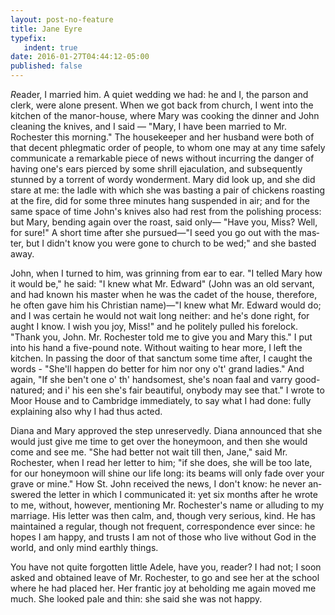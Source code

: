 ```yaml
---
layout: post-no-feature
title: Jane Eyre
typefix:
   indent: true
date: 2016-01-27T04:44:12-05:00
published: false
---
```


*R*eader, I married him. A quiet wed­ding we had: he and I, the par­son and clerk, were alone pre­sent. When we got back from church, I went into the kitchen of the manor-house, where Mary was cook­ing the din­ner and John clean­ing the knives, and I said — "Mary, I have been mar­ried to Mr. Rochester this morn­ing." The house­keeper and her hus­band were both of that de­cent phleg­matic order of peo­ple, to whom one may at any time safely com­mu­ni­cate a re­mark­able piece of news with­out in­cur­ring the dan­ger of hav­ing one's ears pierced by some shrill ejac­u­la­tion, and sub­se­quently stunned by a tor­rent of wordy won­der­ment. Mary did look up, and she did stare at me: the ladle with which she was bast­ing a pair of chick­ens roast­ing at the fire, did for some three min­utes hang sus­pended in air; and for the same space of time John's knives also had rest from the pol­ish­ing process: but Mary, bend­ing again over the roast, said only— "Have you, Miss? Well, for sure!" A short time after she pur­sued—"I seed you go out with the mas­ter, but I didn't know you were gone to church to be wed;" and she basted away.

John, when I turned to him, was grin­ning from ear to ear. "I telled Mary how it would be," he said: "I knew what Mr. Ed­ward" (John was an old ser­vant, and had known his mas­ter when he was the cadet of the house, there­fore, he often gave him his Chris­t­ian name)—"I knew what Mr. Ed­ward would do; and I was cer­tain he would not wait long nei­ther: and he's done right, for aught I know. I wish you joy, Miss!" and he po­litely pulled his fore­lock. "Thank you, John. Mr. Rochester told me to give you and Mary this." I put into his hand a five-pound note. With­out wait­ing to hear more, I left the kitchen. In pass­ing the door of that sanc­tum some time after, I caught the words - "She'll hap­pen do bet­ter for him nor ony o't' grand ladies." And again, "If she ben't one o' th' hand­somest, she's noan faal and varry good-na­tured; and i' his een she's fair beau­ti­ful, ony­body may see that." I wrote to Moor House and to Cam­bridge im­me­di­ately, to say what I had done: fully ex­plain­ing also why I had thus acted. 

Diana and Mary ap­proved the step un­re­servedly. Diana an­nounced that she would just give me time to get over the hon­ey­moon, and then she would come and see me. "She had bet­ter not wait till then, Jane," said Mr. Rochester, when I read her let­ter to him; "if she does, she will be too late, for our hon­ey­moon will shine our life long: its beams will only fade over your grave or mine." How St. John re­ceived the news, I don't know: he never an­swered the let­ter in which I com­mu­ni­cated it: yet six months after he wrote to me, with­out, how­ever, men­tion­ing Mr. Rochester's name or al­lud­ing to my mar­riage. His let­ter was then calm, and, though very se­ri­ous, kind. He has main­tained a reg­u­lar, though not fre­quent, cor­re­spon­dence ever since: he hopes I am happy, and trusts I am not of those who live with­out God in the world, and only mind earthly things.

You have not quite for­got­ten lit­tle Adele, have you, reader? I had not; I soon asked and ob­tained leave of Mr. Rochester, to go and see her at the school where he had placed her. Her fran­tic joy at be­hold­ing me again moved me much. She looked pale and thin: she said she was not happy.